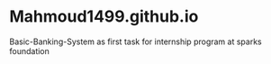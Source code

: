 # Mahmoud1499.github.io
Basic-Banking-System as first task for internship program at sparks foundation
